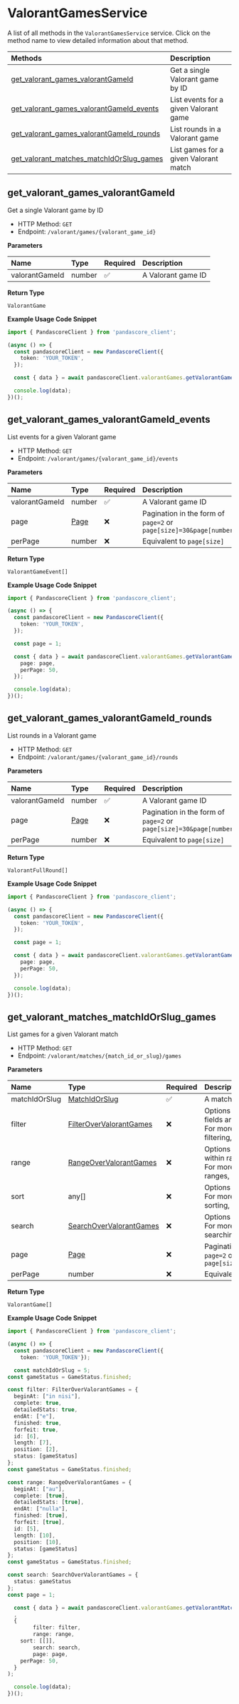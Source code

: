 # ValorantGamesService

A list of all methods in the `ValorantGamesService` service. Click on the method name to view detailed information about that method.

| Methods                                                                               | Description                           |
| :------------------------------------------------------------------------------------ | :------------------------------------ |
| [get_valorant_games_valorantGameId](#get_valorant_games_valorantgameid)               | Get a single Valorant game by ID      |
| [get_valorant_games_valorantGameId_events](#get_valorant_games_valorantgameid_events) | List events for a given Valorant game |
| [get_valorant_games_valorantGameId_rounds](#get_valorant_games_valorantgameid_rounds) | List rounds in a Valorant game        |
| [get_valorant_matches_matchIdOrSlug_games](#get_valorant_matches_matchidorslug_games) | List games for a given Valorant match |

## get_valorant_games_valorantGameId

Get a single Valorant game by ID

- HTTP Method: `GET`
- Endpoint: `/valorant/games/{valorant_game_id}`

**Parameters**

| Name           | Type   | Required | Description        |
| :------------- | :----- | :------- | :----------------- |
| valorantGameId | number | ✅       | A Valorant game ID |

**Return Type**

`ValorantGame`

**Example Usage Code Snippet**

```typescript
import { PandascoreClient } from 'pandascore_client';

(async () => {
  const pandascoreClient = new PandascoreClient({
    token: 'YOUR_TOKEN',
  });

  const { data } = await pandascoreClient.valorantGames.getValorantGamesValorantGameId(1);

  console.log(data);
})();
```

## get_valorant_games_valorantGameId_events

List events for a given Valorant game

- HTTP Method: `GET`
- Endpoint: `/valorant/games/{valorant_game_id}/events`

**Parameters**

| Name           | Type                      | Required | Description                                                          |
| :------------- | :------------------------ | :------- | :------------------------------------------------------------------- |
| valorantGameId | number                    | ✅       | A Valorant game ID                                                   |
| page           | [Page](../models/Page.md) | ❌       | Pagination in the form of `page=2` or `page[size]=30&page[number]=2` |
| perPage        | number                    | ❌       | Equivalent to `page[size]`                                           |

**Return Type**

`ValorantGameEvent[]`

**Example Usage Code Snippet**

```typescript
import { PandascoreClient } from 'pandascore_client';

(async () => {
  const pandascoreClient = new PandascoreClient({
    token: 'YOUR_TOKEN',
  });

  const page = 1;

  const { data } = await pandascoreClient.valorantGames.getValorantGamesValorantGameIdEvents(9, {
    page: page,
    perPage: 50,
  });

  console.log(data);
})();
```

## get_valorant_games_valorantGameId_rounds

List rounds in a Valorant game

- HTTP Method: `GET`
- Endpoint: `/valorant/games/{valorant_game_id}/rounds`

**Parameters**

| Name           | Type                      | Required | Description                                                          |
| :------------- | :------------------------ | :------- | :------------------------------------------------------------------- |
| valorantGameId | number                    | ✅       | A Valorant game ID                                                   |
| page           | [Page](../models/Page.md) | ❌       | Pagination in the form of `page=2` or `page[size]=30&page[number]=2` |
| perPage        | number                    | ❌       | Equivalent to `page[size]`                                           |

**Return Type**

`ValorantFullRound[]`

**Example Usage Code Snippet**

```typescript
import { PandascoreClient } from 'pandascore_client';

(async () => {
  const pandascoreClient = new PandascoreClient({
    token: 'YOUR_TOKEN',
  });

  const page = 1;

  const { data } = await pandascoreClient.valorantGames.getValorantGamesValorantGameIdRounds(2, {
    page: page,
    perPage: 50,
  });

  console.log(data);
})();
```

## get_valorant_matches_matchIdOrSlug_games

List games for a given Valorant match

- HTTP Method: `GET`
- Endpoint: `/valorant/matches/{match_id_or_slug}/games`

**Parameters**

| Name          | Type                                                            | Required | Description                                                                                                                                         |
| :------------ | :-------------------------------------------------------------- | :------- | :-------------------------------------------------------------------------------------------------------------------------------------------------- |
| matchIdOrSlug | [MatchIdOrSlug](../models/MatchIdOrSlug.md)                     | ✅       | A match ID or slug                                                                                                                                  |
| filter        | [FilterOverValorantGames](../models/FilterOverValorantGames.md) | ❌       | Options to filter results. String fields are case sensitive <br/>For more information on filtering, see [docs](/docs/filtering-and-sorting#filter). |
| range         | [RangeOverValorantGames](../models/RangeOverValorantGames.md)   | ❌       | Options to select results within ranges <br/>For more information on ranges, see [docs](/docs/filtering-and-sorting#range).                         |
| sort          | any[]                                                           | ❌       | Options to sort results <br/>For more information on sorting, see [docs](/docs/filtering-and-sorting#sort).                                         |
| search        | [SearchOverValorantGames](../models/SearchOverValorantGames.md) | ❌       | Options to search results <br/>For more information on searching, see [docs](/docs/filtering-and-sorting#search).                                   |
| page          | [Page](../models/Page.md)                                       | ❌       | Pagination in the form of `page=2` or `page[size]=30&page[number]=2`                                                                                |
| perPage       | number                                                          | ❌       | Equivalent to `page[size]`                                                                                                                          |

**Return Type**

`ValorantGame[]`

**Example Usage Code Snippet**

```typescript
import { PandascoreClient } from 'pandascore_client';

(async () => {
  const pandascoreClient = new PandascoreClient({
	token: 'YOUR_TOKEN'});

  const matchIdOrSlug = 5;
const gameStatus = GameStatus.finished;

const filter: FilterOverValorantGames = {
  beginAt: ["in nisi"],
  complete: true,
  detailedStats: true,
  endAt: ["e"],
  finished: true,
  forfeit: true,
  id: [6],
  length: [7],
  position: [2],
  status: [gameStatus]
};
const gameStatus = GameStatus.finished;

const range: RangeOverValorantGames = {
  beginAt: ["au"],
  complete: [true],
  detailedStats: [true],
  endAt: ["nulla"],
  finished: [true],
  forfeit: [true],
  id: [5],
  length: [10],
  position: [10],
  status: [gameStatus]
};
const gameStatus = GameStatus.finished;

const search: SearchOverValorantGames = {
  status: gameStatus
};
const page = 1;

  const { data } = await pandascoreClient.valorantGames.getValorantMatchesMatchIdOrSlugGames(
  ,
  {
		filter: filter,
		range: range,
    sort: [[]],
		search: search,
		page: page,
    perPage: 50,
  }
);

  console.log(data);
})();
```
